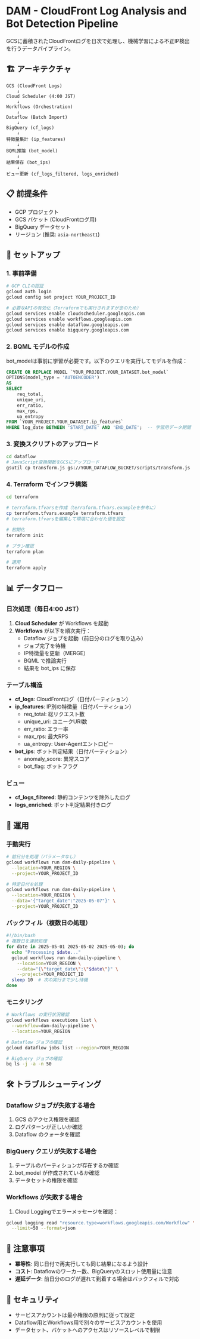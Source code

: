# DAM - CloudFront Log Analysis and Bot Detection Pipeline

GCSに蓄積されたCloudFrontログを日次で処理し、機械学習による不正IP検出を行うデータパイプライン。

## 🏗️ アーキテクチャ

```
GCS (CloudFront Logs)
    ↓
Cloud Scheduler (4:00 JST)
    ↓
Workflows (Orchestration)
    ↓
Dataflow (Batch Import)
    ↓
BigQuery (cf_logs)
    ↓
特徴量集計 (ip_features)
    ↓
BQML推論 (bot_model)
    ↓
結果保存 (bot_ips)
    ↓
ビュー更新 (cf_logs_filtered, logs_enriched)
```

## 📋 前提条件

- GCP プロジェクト
- GCS バケット (CloudFrontログ用)
- BigQuery データセット
- リージョン (推奨: `asia-northeast1`)

## 🚀 セットアップ

### 1. 事前準備

```bash
# GCP CLIの認証
gcloud auth login
gcloud config set project YOUR_PROJECT_ID

# 必要なAPIの有効化（Terraformでも実行されますが念のため）
gcloud services enable cloudscheduler.googleapis.com
gcloud services enable workflows.googleapis.com
gcloud services enable dataflow.googleapis.com
gcloud services enable bigquery.googleapis.com
```

### 2. BQML モデルの作成

bot_modelは事前に学習が必要です。以下のクエリを実行してモデルを作成：

```sql
CREATE OR REPLACE MODEL `YOUR_PROJECT.YOUR_DATASET.bot_model`
OPTIONS(model_type = 'AUTOENCODER')
AS
SELECT
    req_total,
    unique_uri,
    err_ratio,
    max_rps,
    ua_entropy
FROM `YOUR_PROJECT.YOUR_DATASET.ip_features`
WHERE log_date BETWEEN 'START_DATE' AND 'END_DATE';  -- 学習用データ期間
```

### 3. 変換スクリプトのアップロード

```bash
cd dataflow
# JavaScript変換関数をGCSにアップロード
gsutil cp transform.js gs://YOUR_DATAFLOW_BUCKET/scripts/transform.js
```

### 4. Terraform でインフラ構築

```bash
cd terraform

# terraform.tfvarsを作成（terraform.tfvars.exampleを参考に）
cp terraform.tfvars.example terraform.tfvars
# terraform.tfvarsを編集して環境に合わせた値を設定

# 初期化
terraform init

# プラン確認
terraform plan

# 適用
terraform apply
```

## 📊 データフロー

### 日次処理（毎日4:00 JST）

1. **Cloud Scheduler** が Workflows を起動
2. **Workflows** が以下を順次実行：
   - Dataflow ジョブを起動（前日分のログを取り込み）
   - ジョブ完了を待機
   - IP特徴量を更新（MERGE）
   - BQML で推論実行
   - 結果を bot_ips に保存

### テーブル構造

- **cf_logs**: CloudFrontログ（日付パーティション）
- **ip_features**: IP別の特徴量（日付パーティション）
  - req_total: 総リクエスト数
  - unique_uri: ユニークURI数
  - err_ratio: エラー率
  - max_rps: 最大RPS
  - ua_entropy: User-Agentエントロピー
- **bot_ips**: ボット判定結果（日付パーティション）
  - anomaly_score: 異常スコア
  - bot_flag: ボットフラグ

### ビュー

- **cf_logs_filtered**: 静的コンテンツを除外したログ
- **logs_enriched**: ボット判定結果付きログ

## 🔧 運用

### 手動実行

```bash
# 前日分を処理（パラメータなし）
gcloud workflows run dam-daily-pipeline \
  --location=YOUR_REGION \
  --project=YOUR_PROJECT_ID

# 特定日付を処理
gcloud workflows run dam-daily-pipeline \
  --location=YOUR_REGION \
  --data='{"target_date":"2025-05-07"}' \
  --project=YOUR_PROJECT_ID
```

### バックフィル（複数日の処理）

```bash
#!/bin/bash
# 複数日を連続処理
for date in 2025-05-01 2025-05-02 2025-05-03; do
  echo "Processing $date..."
  gcloud workflows run dam-daily-pipeline \
    --location=YOUR_REGION \
    --data="{\"target_date\":\"$date\"}" \
    --project=YOUR_PROJECT_ID
  sleep 10  # 次の実行まで少し待機
done
```

### モニタリング

```bash
# Workflows の実行状況確認
gcloud workflows executions list \
  --workflow=dam-daily-pipeline \
  --location=YOUR_REGION

# Dataflow ジョブの確認
gcloud dataflow jobs list --region=YOUR_REGION

# BigQuery ジョブの確認
bq ls -j -a -n 50
```

## 🛠️ トラブルシューティング

### Dataflow ジョブが失敗する場合

1. GCS のアクセス権限を確認
2. ログパターンが正しいか確認
3. Dataflow のクォータを確認

### BigQuery クエリが失敗する場合

1. テーブルのパーティションが存在するか確認
2. bot_model が作成されているか確認
3. データセットの権限を確認

### Workflows が失敗する場合

1. Cloud Loggingでエラーメッセージを確認：
```bash
gcloud logging read "resource.type=workflows.googleapis.com/Workflow" \
  --limit=50 --format=json
```

## 📝 注意事項

- **冪等性**: 同じ日付で再実行しても同じ結果になるよう設計
- **コスト**: Dataflowのワーカー数、BigQueryのスロット使用量に注意
- **遅延データ**: 前日分のログが遅れて到着する場合はバックフィルで対応

## 🔐 セキュリティ

- サービスアカウントは最小権限の原則に従って設定
- Dataflow用とWorkflows用で別々のサービスアカウントを使用
- データセット、バケットへのアクセスはリソースレベルで制限